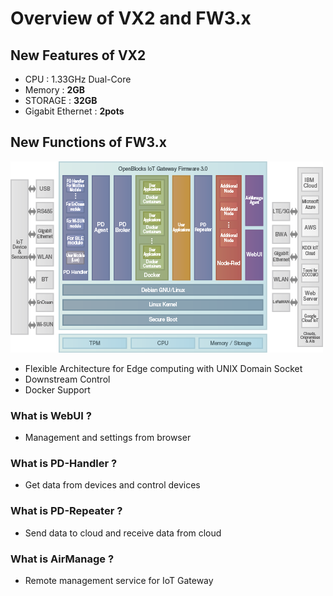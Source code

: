 # Overview of VX2 and FW3.x

## New Features of VX2
* CPU : 1.33GHz Dual-Core  
* Memory : **2GB**  
* STORAGE : **32GB**  
* Gigabit Ethernet : **2pots**  

## New Functions of FW3.x  
![fw3_architecture_s](/image/webui/fw3_architecture_s.png)
* Flexible Architecture for Edge computing with UNIX Domain Socket  
* Downstream Control  
* Docker Support  

### What is WebUI ?
* Management and settings from browser

### What is PD-Handler ?
* Get data from devices and control devices

### What is PD-Repeater ?
* Send data to cloud and receive data from cloud

### What is AirManage ?
* Remote management service for IoT Gateway  
